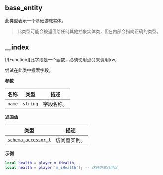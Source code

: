 ## base_entity

此类型表示一个基础游戏实体。

> 此类型可能会被返回给任何其他抽象实体类，但在内部会指向正确的类型。

## __index

[![Function][此字段是一个函数，必须使用点(.)来调用]rw]

尝试在此类中搜索字段。

**参数**

| 名称 | 类型 | 描述 |
| ---- | ---- | ----------- |
| `name` | `string` | 字段名称。 |

**返回值**

| 类型 | 描述 |
| ---- | ----------- |
| [`schema_accessor_t`](/api/entities/base-entity/schema-accessor-t "此类型表示一个特殊的结构，它引用实体对象中的某个字段。") | 访问器实例。 |

**示例**

```lua
local health = player.m_iHealth;
local health = player['m_iHealth']; -- 这种方式也可以
```